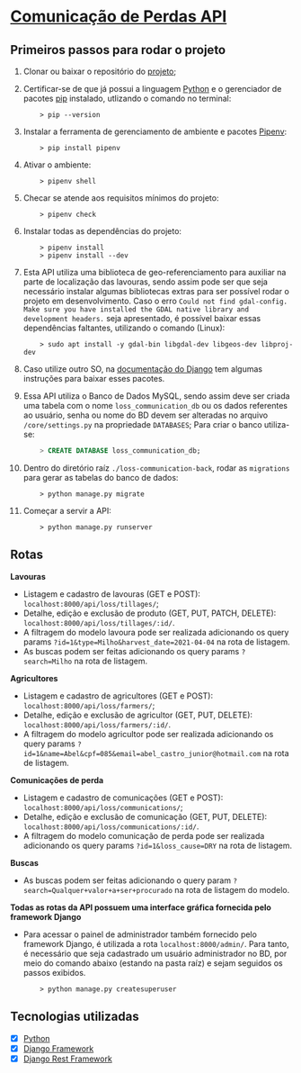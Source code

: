 # [Comunicação de Perdas API](https://github.com/oxyps/loss-communication-back)

## Primeiros passos para rodar o projeto
1. Clonar ou baixar o repositório do [projeto](https://github.com/oxyps/loss-communication-back);

1. Certificar-se de que já possui a linguagem [Python](https://www.python.org/downloads/) e o gerenciador de pacotes [pip](https://pip.pypa.io/en/stable/installing/) instalado, utlizando o comando no terminal:
	``` shell
		> pip --version
	```

1. Instalar a ferramenta de gerenciamento de ambiente e pacotes [Pipenv](https://pypi.org/project/pipenv/):
	``` shell
		> pip install pipenv
	```

1. Ativar o ambiente:
	``` shell
		> pipenv shell
	```

1. Checar se atende aos requisitos mínimos do projeto:
	``` shell
		> pipenv check
	```

1. Instalar todas as dependências do projeto:
	``` shell
		> pipenv install
		> pipenv install --dev
	```

1. Esta API utiliza uma biblioteca de geo-referenciamento para auxiliar na parte de localização das lavouras, sendo assim pode ser que seja necessário instalar algumas bibliotecas extras para ser possível rodar o projeto em desenvolvimento.
Caso o erro `Could not find gdal-config. Make sure you have installed the GDAL native library and development headers.` seja apresentado, é possível baixar essas dependências faltantes, utilizando o comando (Linux):
	``` shell
		> sudo apt install -y gdal-bin libgdal-dev libgeos-dev libproj-dev
	```

1. Caso utilize outro SO, na [documentação do Django](https://docs.djangoproject.com/en/3.1/ref/contrib/gis/install/) tem algumas instruções para baixar esses pacotes.

1. Essa API utiliza o Banco de Dados MySQL, sendo assim deve ser criada uma tabela com o nome `loss_communication_db` ou os dados referentes ao usuário, senha ou nome do BD devem ser alteradas no arquivo `/core/settings.py` na propriedade `DATABASES`; Para criar o banco utiliza-se:
	``` sql
		> CREATE DATABASE loss_communication_db;
	```

1. Dentro do diretório raíz `./loss-communication-back`, rodar as `migrations` para gerar as tabelas do banco de dados:
	``` shell
		> python manage.py migrate
	```

1. Começar a servir a API:
	``` shell
		> python manage.py runserver
	```


## Rotas

**Lavouras**
* Listagem e cadastro de lavouras (GET e POST): `localhost:8000/api/loss/tillages/`;
* Detalhe, edição e exclusão de produto (GET, PUT, PATCH, DELETE): `localhost:8000/api/loss/tillages/:id/`.
* A filtragem do modelo lavoura pode ser realizada adicionando os query params `?id=1&type=Milho&harvest_date=2021-04-04` na rota de listagem.
* As buscas podem ser feitas adicionando os query params `?search=Milho` na rota de listagem.

**Agricultores**
* Listagem e cadastro de agricultores (GET e POST): `localhost:8000/api/loss/farmers/`;
* Detalhe, edição e exclusão de agricultor (GET, PUT, DELETE): `localhost:8000/api/loss/farmers/:id/`.
* A filtragem do modelo agricultor pode ser realizada adicionando os query params `?id=1&name=Abel&cpf=085&email=abel_castro_junior@hotmail.com` na rota de listagem.

**Comunicações de perda**
* Listagem e cadastro de comunicações (GET e POST): `localhost:8000/api/loss/communications/`;
* Detalhe, edição e exclusão de comunicação (GET, PUT, DELETE): `localhost:8000/api/loss/communications/:id/`.
* A filtragem do modelo comunicação de perda pode ser realizada adicionando os query params `?id=1&loss_cause=DRY` na rota de listagem.

**Buscas**
* As buscas podem ser feitas adicionando o query param `?search=Qualquer+valor+a+ser+procurado` na rota de listagem do modelo.

**Todas as rotas da API possuem uma interface gráfica fornecida pelo framework Django**
* Para acessar o painel de administrador também fornecido pelo framework Django, é utilizada a rota `localhost:8000/admin/`. Para tanto, é necessário que seja cadastrado um usuário administrador no BD, por meio do comando abaixo (estando na pasta raíz) e sejam seguidos os passos exibidos.
	``` shell
		> python manage.py createsuperuser
	```

## Tecnologias utilizadas
- [x] [Python](https://docs.python.org/3/)
- [x] [Django Framework](https://docs.djangoproject.com/en/3.1/)
- [x] [Django Rest Framework](https://www.django-rest-framework.org)
